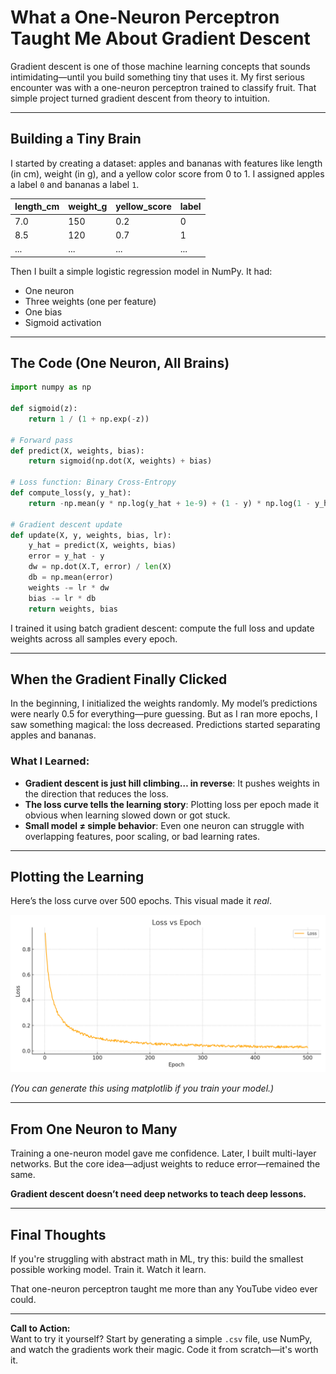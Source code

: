 
# What a One-Neuron Perceptron Taught Me About Gradient Descent

Gradient descent is one of those machine learning concepts that sounds intimidating—until you build something tiny that uses it. My first serious encounter was with a one-neuron perceptron trained to classify fruit. That simple project turned gradient descent from theory to intuition.

---

## Building a Tiny Brain

I started by creating a dataset: apples and bananas with features like length (in cm), weight (in g), and a yellow color score from 0 to 1. I assigned apples a label `0` and bananas a label `1`.

| length_cm | weight_g | yellow_score | label |
|-----------|----------|---------------|--------|
| 7.0       | 150      | 0.2           | 0      |
| 8.5       | 120      | 0.7           | 1      |
| ...       | ...      | ...           | ...    |

Then I built a simple logistic regression model in NumPy. It had:

- One neuron  
- Three weights (one per feature)  
- One bias  
- Sigmoid activation

---

## The Code (One Neuron, All Brains)

```python
import numpy as np

def sigmoid(z):
    return 1 / (1 + np.exp(-z))

# Forward pass
def predict(X, weights, bias):
    return sigmoid(np.dot(X, weights) + bias)

# Loss function: Binary Cross-Entropy
def compute_loss(y, y_hat):
    return -np.mean(y * np.log(y_hat + 1e-9) + (1 - y) * np.log(1 - y_hat + 1e-9))

# Gradient descent update
def update(X, y, weights, bias, lr):
    y_hat = predict(X, weights, bias)
    error = y_hat - y
    dw = np.dot(X.T, error) / len(X)
    db = np.mean(error)
    weights -= lr * dw
    bias -= lr * db
    return weights, bias
```

I trained it using batch gradient descent: compute the full loss and update weights across all samples every epoch.

---

## When the Gradient Finally Clicked

In the beginning, I initialized the weights randomly. My model’s predictions were nearly 0.5 for everything—pure guessing. But as I ran more epochs, I saw something magical: the loss decreased. Predictions started separating apples and bananas.

### What I Learned:

- **Gradient descent is just hill climbing… in reverse**: It pushes weights in the direction that reduces the loss.
- **The loss curve tells the learning story**: Plotting loss per epoch made it obvious when learning slowed down or got stuck.
- **Small model ≠ simple behavior**: Even one neuron can struggle with overlapping features, poor scaling, or bad learning rates.

---

## Plotting the Learning

Here’s the loss curve over 500 epochs. This visual made it *real*.

![Loss curve over time](loss_curve.png)

*(You can generate this using matplotlib if you train your model.)*

---

## From One Neuron to Many

Training a one-neuron model gave me confidence. Later, I built multi-layer networks. But the core idea—adjust weights to reduce error—remained the same.

**Gradient descent doesn’t need deep networks to teach deep lessons.**

---

## Final Thoughts

If you're struggling with abstract math in ML, try this: build the smallest possible working model. Train it. Watch it learn.

That one-neuron perceptron taught me more than any YouTube video ever could.

---

**Call to Action:**  
Want to try it yourself? Start by generating a simple `.csv` file, use NumPy, and watch the gradients work their magic. Code it from scratch—it's worth it.
